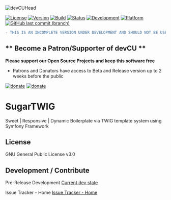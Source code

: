![devCUHead](https://www.devcu.net/mediasrc/github-banner.png?V=1.0)

[![License](https://img.shields.io/badge/License-GNUv3-blue.svg)](https://github.com/GaalexxC/SugarTWIG/blob/master/LICENSE)
[![Version](https://img.shields.io/badge/Version-0.01-ff69b4.svg)](https://www.devcu.com/devcu-tracker/)
[![Build](https://img.shields.io/badge/Build-Beta-yellow.svg)](https://www.devcu.com/devcu-tracker/)
[![Status](https://img.shields.io/badge/Status-NA-critical.svg)](https://www.devcu.com/devcu-tracker/)
[![Development](https://img.shields.io/badge/Development-Active-success.svg)](https://www.devcu.com/devcu-tracker/)
[![Platform](https://img.shields.io/badge/Platform-IPS4.4+-blue.svg)](https://www.devcu.com/devcu-tracker/)
[![GitHub last commit (branch)](https://img.shields.io/github/last-commit/GaalexxC/SugarTWIG/master.svg)](https://www.devcu.com/devcu-tracker/)

```diff
- THIS IS AN INCOMPLETE VERSION UNDER DEVELOPMENT AND SHOULD NOT BE USED IN ANY ENVIRONMENT!!!
```

## ** Become a Patron/Supporter of devCU **
	
**Please support our Open Source Projects and keep this software free**

- Patrons and Donators have access to Beta and Release version up to 2 weeks before the public

[![donate](https://www.devcu.net/mediasrc/patronize_devcu.png)](https://www.patreon.com/devcu/)
[![donate](https://www.devcu.net/mediasrc/support_devcu.png?v=1)](https://www.devcu.com/clients/donations/)

# SugarTWIG
Sweet | Responsive | Dynamic Boilerplate via TWIG template system using Symfony Framework

## License

GNU General Public License v3.0

## Development / Contribute

Pre-Release Development [Current dev state](https://github.com/GaalexxC/SugarTWIG/wiki)

Issue Tracker - Home [Issue Tracker - Home](https://www.devcu.com/forums/devcu-tracker/sugartwig/)
